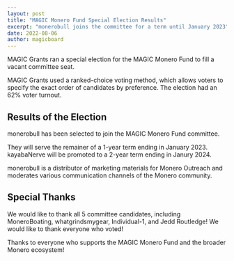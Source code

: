 ```yaml
---
layout: post
title: "MAGIC Monero Fund Special Election Results"
excerpt: "monerobull joins the committee for a term until January 2023"
date: 2022-08-06
author: magicboard
---
```


MAGIC Grants ran a special election for the MAGIC Monero Fund to fill a vacant committee seat.

MAGIC Grants used a ranked-choice voting method, which allows voters to specify the exact order of candidates by preference. The election had an 62% voter turnout.

## Results of the Election

monerobull has been selected to join the MAGIC Monero Fund committee.

They will serve the remainer of a 1-year term ending in January 2023. kayabaNerve will be promoted to a 2-year term ending in Janury 2024.

monerobull is a distributor of marketing materials for Monero Outreach and moderates various communication channels of the Monero community. 

## Special Thanks

We would like to thank all 5 committee candidates, including MoneroBoating, whatgrindsmygear, Individual-1, and Jedd Routledge! We would like to thank everyone who voted!

Thanks to everyone who supports the MAGIC Monero Fund and the broader Monero ecosystem!
